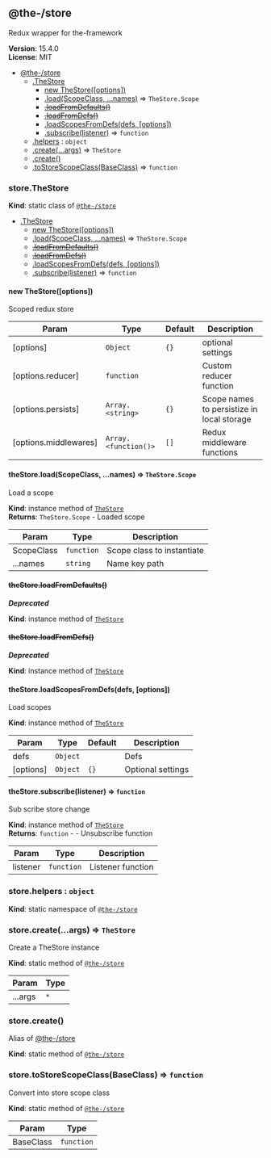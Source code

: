 <!--- Code generated by @the-/script-doc. DO NOT EDIT. -->

<a name="module_@the-/store"></a>

## @the-/store
Redux wrapper for the-framework

**Version**: 15.4.0  
**License**: MIT  

* [@the-/store](#module_@the-/store)
    * [.TheStore](#module_@the-/store.TheStore)
        * [new TheStore([options])](#new_module_@the-/store.TheStore_new)
        * [.load(ScopeClass, ...names)](#module_@the-/store.TheStore+load) ⇒ <code>TheStore.Scope</code>
        * ~~[.loadFromDefaults()](#module_@the-/store.TheStore+loadFromDefaults)~~
        * ~~[.loadFromDefs()](#module_@the-/store.TheStore+loadFromDefs)~~
        * [.loadScopesFromDefs(defs, [options])](#module_@the-/store.TheStore+loadScopesFromDefs)
        * [.subscribe(listener)](#module_@the-/store.TheStore+subscribe) ⇒ <code>function</code>
    * [.helpers](#module_@the-/store.helpers) : <code>object</code>
    * [.create(...args)](#module_@the-/store.create) ⇒ <code>TheStore</code>
    * [.create()](#module_@the-/store.create)
    * [.toStoreScopeClass(BaseClass)](#module_@the-/store.toStoreScopeClass) ⇒ <code>function</code>

<a name="module_@the-/store.TheStore"></a>

### store.TheStore
**Kind**: static class of [<code>@the-/store</code>](#module_@the-/store)  

* [.TheStore](#module_@the-/store.TheStore)
    * [new TheStore([options])](#new_module_@the-/store.TheStore_new)
    * [.load(ScopeClass, ...names)](#module_@the-/store.TheStore+load) ⇒ <code>TheStore.Scope</code>
    * ~~[.loadFromDefaults()](#module_@the-/store.TheStore+loadFromDefaults)~~
    * ~~[.loadFromDefs()](#module_@the-/store.TheStore+loadFromDefs)~~
    * [.loadScopesFromDefs(defs, [options])](#module_@the-/store.TheStore+loadScopesFromDefs)
    * [.subscribe(listener)](#module_@the-/store.TheStore+subscribe) ⇒ <code>function</code>

<a name="new_module_@the-/store.TheStore_new"></a>

#### new TheStore([options])
Scoped redux store


| Param | Type | Default | Description |
| --- | --- | --- | --- |
| [options] | <code>Object</code> | <code>{}</code> | optional settings |
| [options.reducer] | <code>function</code> |  | Custom reducer function |
| [options.persists] | <code>Array.&lt;string&gt;</code> | <code>{}</code> | Scope names to persistize in local storage |
| [options.middlewares] | <code>Array.&lt;function()&gt;</code> | <code>[]</code> | Redux middleware functions |

<a name="module_@the-/store.TheStore+load"></a>

#### theStore.load(ScopeClass, ...names) ⇒ <code>TheStore.Scope</code>
Load a scope

**Kind**: instance method of [<code>TheStore</code>](#module_@the-/store.TheStore)  
**Returns**: <code>TheStore.Scope</code> - Loaded scope  

| Param | Type | Description |
| --- | --- | --- |
| ScopeClass | <code>function</code> | Scope class to instantiate |
| ...names | <code>string</code> | Name key path |

<a name="module_@the-/store.TheStore+loadFromDefaults"></a>

#### ~~theStore.loadFromDefaults()~~
***Deprecated***

**Kind**: instance method of [<code>TheStore</code>](#module_@the-/store.TheStore)  
<a name="module_@the-/store.TheStore+loadFromDefs"></a>

#### ~~theStore.loadFromDefs()~~
***Deprecated***

**Kind**: instance method of [<code>TheStore</code>](#module_@the-/store.TheStore)  
<a name="module_@the-/store.TheStore+loadScopesFromDefs"></a>

#### theStore.loadScopesFromDefs(defs, [options])
Load scopes

**Kind**: instance method of [<code>TheStore</code>](#module_@the-/store.TheStore)  

| Param | Type | Default | Description |
| --- | --- | --- | --- |
| defs | <code>Object</code> |  | Defs |
| [options] | <code>Object</code> | <code>{}</code> | Optional settings |

<a name="module_@the-/store.TheStore+subscribe"></a>

#### theStore.subscribe(listener) ⇒ <code>function</code>
Sub scribe store change

**Kind**: instance method of [<code>TheStore</code>](#module_@the-/store.TheStore)  
**Returns**: <code>function</code> - - Unsubscribe function  

| Param | Type | Description |
| --- | --- | --- |
| listener | <code>function</code> | Listener function |

<a name="module_@the-/store.helpers"></a>

### store.helpers : <code>object</code>
**Kind**: static namespace of [<code>@the-/store</code>](#module_@the-/store)  
<a name="module_@the-/store.create"></a>

### store.create(...args) ⇒ <code>TheStore</code>
Create a TheStore instance

**Kind**: static method of [<code>@the-/store</code>](#module_@the-/store)  

| Param | Type |
| --- | --- |
| ...args | <code>\*</code> | 

<a name="module_@the-/store.create"></a>

### store.create()
Alias of [@the-/store](#module_@the-/store)

**Kind**: static method of [<code>@the-/store</code>](#module_@the-/store)  
<a name="module_@the-/store.toStoreScopeClass"></a>

### store.toStoreScopeClass(BaseClass) ⇒ <code>function</code>
Convert into store scope class

**Kind**: static method of [<code>@the-/store</code>](#module_@the-/store)  

| Param | Type |
| --- | --- |
| BaseClass | <code>function</code> | 

